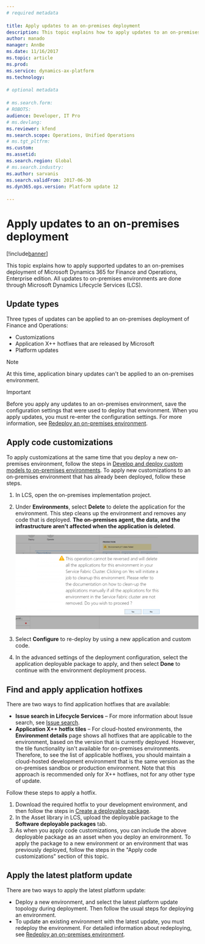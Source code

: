 ```yaml
---
# required metadata

title: Apply updates to an on-premises deployment
description: This topic explains how to apply updates to an on-premises deployment of Microsoft Dynamics 365 for Finance and Operations, Enterprise edition.
author: manado
manager: AnnBe
ms.date: 11/16/2017
ms.topic: article
ms.prod: 
ms.service: dynamics-ax-platform
ms.technology: 

# optional metadata

# ms.search.form: 
# ROBOTS: 
audience: Developer, IT Pro
# ms.devlang: 
ms.reviewer: kfend
ms.search.scope: Operations, Unified Operations
# ms.tgt_pltfrm: 
ms.custom: 
ms.assetid: 
ms.search.region: Global
# ms.search.industry: 
ms.author: sarvanis
ms.search.validFrom: 2017-06-30
ms.dyn365.ops.version: Platform update 12

---
```

# Apply updates to an on-premises deployment

[!include[banner](../includes/banner.md)]

This topic explains how to apply supported updates to an on-premises deployment of Microsoft Dynamics 365 for Finance and Operations, Enterprise edition. All updates to on-premises environments are done through Microsoft Dynamics Lifecycle Services (LCS).

## Update types
Three types of updates can be applied to an on-premises deployment of Finance and Operations:

- Customizations
- Application X++ hotfixes that are released by Microsoft
- Platform updates

> [!NOTE] 
> At this time, application binary updates can't be applied to an on-premises environment.

> [!IMPORTANT]
> Before you apply any updates to an on-premises environment, save the configuration settings that were used to deploy that environment. When you apply updates, you must re-enter the configuration settings. For more information, see [Redeploy an on-premises environment](redeploy-on-prem.md).

## Apply code customizations
To apply customizations at the same time that you deploy a new on-premises environment, follow the steps in [Develop and deploy custom models to on-premises environments](develop-deploy-custom-models-on-premises.md). To apply new customizations to an on-premises environment that has already been deployed, follow these steps.

1. In LCS, open the on-premises implementation project.
2. Under **Environments**, select **Delete** to delete the application for the environment. This step cleans up the environment and removes any code that is deployed. **The on-premises agent, the data, and the infrastructure aren't affected when the application is deleted**.

    ![Delete an application](./media/apply-updates-on-prem-env-01.png)

3. Select **Configure** to re-deploy by using a new application and custom code.
4. In the advanced settings of the deployment configuration, select the application deployable package to apply, and then select **Done** to continue with the environment deployment process.

## Find and apply application hotfixes
There are two ways to find application hotfixes that are available:

- **Issue search in Lifecycle Services** – For more information about Issue search, see [Issue search](../lifecycle-services/issue-search-lcs.md).
- **Application X++ hotfix tiles** – For cloud-hosted environments, the **Environment details** page shows all hotfixes that are applicable to the environment, based on the version that is currently deployed. However, the tile functionality isn't available for on-premises environments. Therefore, to see the list of applicable hotfixes, you should maintain a cloud-hosted development environment that is the same version as the on-premises sandbox or production environment. Note that this approach is recommended only for X++ hotfixes, not for any other type of update.

Follow these steps to apply a hotfix.

1. Download the required hotfix to your development environment, and then follow the steps in [Create a deployable package](create-apply-deployable-package.md).
2. In the Asset library in LCS, upload the deployable package to the **Software deployable packages** tab.
3. As when you apply code customizations, you can include the above deployable package as an asset when you deploy an environment. To apply the package to a new environment or an environment that was previously deployed, follow the steps in the "Apply code customizations" section of this topic.

## Apply the latest platform update
There are two ways to apply the latest platform update:
- Deploy a new environment, and select the latest platform update topology during deployment. Then follow the usual steps for deploying an environment.
- To update an existing environment with the latest update, you must redeploy the environment. For detailed information about redeploying, see [Redeploy an on-premises environment](redeploy-on-prem.md).

